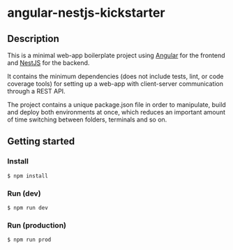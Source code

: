 # angular-nestjs-kickstarter

## Description

This is a minimal web-app boilerplate project using <a href="https://angular.io" target="_blank">Angular</a> for the frontend and <a href="https://nestjs.com" target="_blank">NestJS</a> for the backend.

It contains the minimum dependencies (does not include tests, lint, or code coverage tools) for setting up a web-app with client-server communication through a REST API.

The project contains a unique package.json file in order to manipulate, build and deploy both environments at once, which reduces an important amount of time switching between folders, terminals and so on.

## Getting started

### Install

```
$ npm install
```

### Run (dev)

```
$ npm run dev
```

### Run (production)

```
$ npm run prod
```